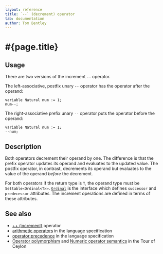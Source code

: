 ```yaml
---
layout: reference
title: `--` (decrement) operator
tab: documentation
author: Tom Bentley
---
```


# #{page.title}

## Usage 

There are two versions of the increment `--` operator. 

The left-associative, postfix unary `--` operator has the operator after the
operand:

<!-- lang: ceylon -->

    variable Natural num := 1;
    num--;
    
The right-associative prefix unary `--` operator  puts the operator before
the operand:

<!-- lang: ceylon -->

    variable Natural num := 1;
    --num;

## Description

Both operators decrement their operand by one. The difference is that the 
prefix operator updates its operand and evaluates to the updated value. 
The postfix operator, in contrast, decrements its operand but evaluates to the 
value of the operand *before* the decrement.

For both operators if the return type is `T`, the operand type must be 
`Settable<Ordinal<T>>`. [`Ordinal`](../../ceylon.lang/Ordinal) is the 
interface which defines `successor` and `predecessor` attributes. 
The increment operations are defined in terms of these attributes.

## See also

* [++ (increment)](../increment) operator
* [arithmetic operators](#{site.urls.spec}#arithmetic) in the 
  language specification
* [operator precedence](#{site.urls.spec}#operatorprecedence) in the 
  language specification
* [Operator polymorphism](/documentation/tour/language-module/#operator_polymorphism) 
  and 
  [Numeric operator semantics](/documentation/tour/language-module/#numeric_operator_semantics) 
  in the Tour of Ceylon
